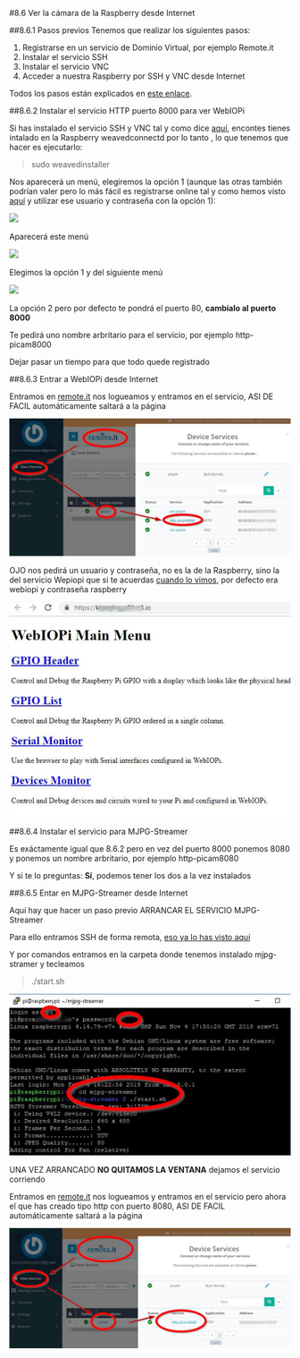 
#8.6 Ver la cámara de la Raspberry desde Internet

##8.6.1 Pasos previos
Tenemos que realizar los siguientes pasos:

1. Registrarse en un servicio de Dominio Virtual, por ejemplo Remote.it
1. Instalar el servicio SSH
1. Instalar el servicio VNC
1. Acceder a nuestra Raspberry por SSH y VNC desde Internet

Todos los pasos están explicados en [este enlace](https://catedu.gitbooks.io/raspberry-muy-basico/content/11-conectando-desde-internet.html). 

##8.6.2 Instalar el servicio HTTP puerto 8000 para ver WebIOPi

Si has instalado el servicio SSH y VNC tal y como dice [aquí](https://catedu.gitbooks.io/raspberry-muy-basico/content/11-conectando-desde-internet/112-instalar-remoteit-en-la-raspberry.html), encontes tienes intalado en la Raspberry weavedconnectd por lo tanto , lo que tenemos que hacer es ejecutarlo:

>sudo weavedinstaller

Nos aparecerá un menú, elegiremos la opción 1 (aunque las otras también podrían valer pero lo más fácil es registrarse online tal y como hemos visto [aquí](https://catedu.gitbooks.io/raspberry-muy-basico/content/11-conectando-desde-internet/111-remoteit.html) y utilizar ese usuario y contraseña con la opción 1):

![](http://forum.weaved.com/uploads/default/original/1X/415af66ac614261c254f11b540f0dd34297998f3.png)

Aparecerá este menú

![](https://catedu.gitbooks.io/raspberry-muy-basico/content/assets/pi@raspberrypi_%20~.jpg)

Elegimos la opción 1 y del siguiente menú

![](https://catedu.gitbooks.io/raspberry-muy-basico/content/assets/otromenu.jpg)

La opción 2 pero por defecto te pondrá el puerto 80, **cambialo al puerto 8000** 

Te pedirá uno nombre arbritario para el servicio, por ejemplo http-picam8000

Dejar pasar un tiempo para que todo quede registrado

##8.6.3 Entrar a WebIOPi desde Internet

Entramos en [remote.it](http://remote.it) nos logueamos y entramos en el servicio, ASI DE FACIL automáticamente saltará a la página

![](/assets/webpiop-remoteit.jpg)

OJO nos pedirá un usuario y contraseña, no es la de la Raspberry, sino la del servicio Wepiopi que si te acuerdas [cuando lo vimos](/8-camara/82-webiopi.md), por defecto era webiopi y contraseña raspberry

![](/assets/webiopi-remoteit2.jpg)

##8.6.4 Instalar el servicio para MJPG-Streamer

Es exáctamente igual que 8.6.2 pero en vez del puerto 8000 ponemos 8080 y ponemos un nombre arbritario, por ejemplo http-picam8080

Y si te lo preguntas: **Sí**, podemos tener los dos a la vez instalados

##8.6.5 Entar en MJPG-Streamer desde Internet

Aquí hay que hacer un paso previo ARRANCAR EL SERVICIO MJPG-Streamer

Para ello entramos SSH de forma remota, [eso ya lo has visto aquí](https://catedu.gitbooks.io/raspberry-muy-basico/content/11-conectando-desde-internet/113-ssh-y-vnc-desde-internet.html)

Y por comandos entramos en la carpeta donde tenemos instalado mjpg-stramer y tecleamos 

>./start.sh

![](/assets/start-sh.jpg)

UNA VEZ ARRANCADO **NO QUITAMOS LA VENTANA** dejamos el servicio corriendo

Entramos en [remote.it](http://remote.it) nos logueamos y entramos en el servicio pero ahora el que has creado tipo http con puerto 8080, ASI DE FACIL automáticamente saltará a la página

![](/assets/mjpg-stramer-remoteit.jpg)


